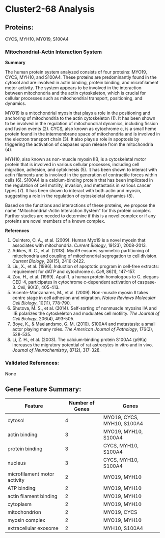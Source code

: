 # Cluster2-68 Analysis

## Proteins: 

CYCS, MYH10, MYO19, S100A4

### Mitochondrial-Actin Interaction System

**Summary**

The human protein system analyzed consists of four proteins: MYO19, CYCS, MYH10, and S100A4. These proteins are predominantly found in the cytosol and are involved in actin binding, protein binding, and microfilament motor activity. The system appears to be involved in the interaction between mitochondria and the actin cytoskeleton, which is crucial for cellular processes such as mitochondrial transport, positioning, and dynamics.

MYO19 is a mitochondrial myosin that plays a role in the positioning and anchoring of mitochondria to the actin cytoskeleton (1). It has been shown to be involved in the regulation of mitochondrial dynamics, including fission and fusion events (2). CYCS, also known as cytochrome c, is a small heme protein found in the intermembrane space of mitochondria and is involved in the electron transport chain (3). It also plays a role in apoptosis by triggering the activation of caspases upon release from the mitochondria (4).

MYH10, also known as non-muscle myosin IIB, is a cytoskeletal motor protein that is involved in various cellular processes, including cell migration, adhesion, and cytokinesis (5). It has been shown to interact with actin filaments and is involved in the generation of contractile forces within cells (6). S100A4 is a calcium-binding protein that has been implicated in the regulation of cell motility, invasion, and metastasis in various cancer types (7). It has been shown to interact with both actin and myosin, suggesting a role in the regulation of cytoskeletal dynamics (8).

Based on the functions and interactions of these proteins, we propose the name "Mitochondrial-Actin Interaction System" for this protein complex. Further studies are needed to determine if this is a novel complex or if any proteins are novel members of a known complex.

**References**

1. Quintero, O. A., et al. (2009). Human Myo19 is a novel myosin that associates with mitochondria. *Current Biology*, 19(23), 2008-2013.
2. Adikes, R. C., et al. (2018). Myo19 ensures symmetric partitioning of mitochondria and coupling of mitochondrial segregation to cell division. *Current Biology*, 28(15), 2416-2422.
3. Liu, X., et al. (1996). Induction of apoptotic program in cell-free extracts: requirement for dATP and cytochrome c. *Cell*, 86(1), 147-157.
4. Zou, H., et al. (1999). Apaf-1, a human protein homologous to C. elegans CED-4, participates in cytochrome c-dependent activation of caspase-3. *Cell*, 90(3), 405-413.
5. Vicente-Manzanares, M., et al. (2009). Non-muscle myosin II takes centre stage in cell adhesion and migration. *Nature Reviews Molecular Cell Biology*, 10(11), 778-790.
6. Shutova, M. S., et al. (2014). Self-sorting of nonmuscle myosins IIA and IIB polarizes the cytoskeleton and modulates cell motility. *The Journal of Cell Biology*, 206(4), 493-505.
7. Boye, K., & Maelandsmo, G. M. (2010). S100A4 and metastasis: a small actor playing many roles. *The American Journal of Pathology*, 176(2), 528-535.
8. Li, Z. H., et al. (2003). The calcium-binding protein S100A4 (p9Ka) increases the migratory potential of rat astrocytes in vitro and in vivo. *Journal of Neurochemistry*, 87(2), 317-328.

### Validated References: 

None





## Gene Feature Summary: 

| Feature | Number of Genes | Genes |
| --- | --- | --- |
| cytosol | 4 | MYO19, CYCS, MYH10, S100A4 |
| actin binding | 3 | MYO19, MYH10, S100A4 |
| protein binding | 3 | CYCS, MYH10, S100A4 |
| nucleus | 3 | CYCS, MYH10, S100A4 |
| microfilament motor activity | 2 | MYO19, MYH10 |
| ATP binding | 2 | MYO19, MYH10 |
| actin filament binding | 2 | MYO19, MYH10 |
| cytoplasm | 2 | MYO19, MYH10 |
| mitochondrion | 2 | MYO19, CYCS |
| myosin complex | 2 | MYO19, MYH10 |
| extracellular exosome | 2 | MYH10, S100A4 |

